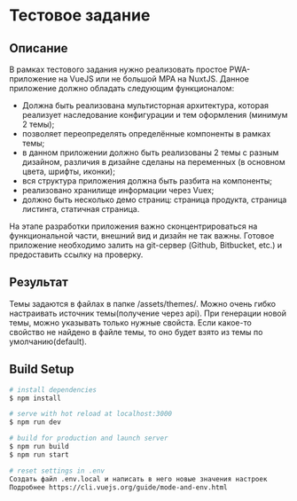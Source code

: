 # Тестовое задание

## Описание
В рамках тестового задания нужно реализовать простое PWA-приложение на VueJS или не большой MPA на NuxtJS. Данное приложение должно обладать следующим функционалом: 
- Должна быть реализована мультисторная архитектура, которая реализует наследование конфигурации и тем оформления (минимум 2 темы);
- позволяет переопределять определённые компоненты в рамках темы;
- в данном приложении должно быть реализованы 2 темы с разным дизайном, различия в дизайне сделаны на переменных (в основном цвета, шрифты, иконки);
- вся структура приложения должна быть разбита на компоненты;
- реализовано хранилище информации через Vuex;
- должно быть несколько демо страниц: страница продукта, страница листинга, статичная страница.

На этапе разработки приложения важно сконцентрироваться на функциональной части, внешний вид и дизайн не так важны.
Готовое приложение необходимо залить на git-сервер (Github, Bitbucket, etc.) и предоставить ссылку на проверку.

## Результат

Темы задаются в файлах в папке /assets/themes/. Можно очень гибко настраивать источник темы(получение через api). При генерации новой темы, можно указывать только нужные свойста. Если какое-то свойство не найдено в файле темы, то оно будет взято из темы по умолчанию(default).


## Build Setup

```bash
# install dependencies
$ npm install

# serve with hot reload at localhost:3000
$ npm run dev

# build for production and launch server
$ npm run build
$ npm run start

# reset settings in .env
Создать файл .env.local и написать в него новые значения настроек
Подробнее https://cli.vuejs.org/guide/mode-and-env.html

```
